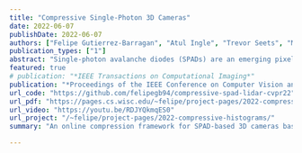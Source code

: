 ```yaml
---
title: "Compressive Single-Photon 3D Cameras"
date: 2022-06-07
publishDate: 2022-06-07
authors: ["Felipe Gutierrez-Barragan", "Atul Ingle", "Trevor Seets", "Mohit Gupta", "Andreas Velten"]
publication_types: ["1"]
abstract: "Single-photon avalanche diodes (SPADs) are an emerging pixel technology for time-of-flight (ToF) 3D cameras that can capture the time-of-arrival of individual photons at picosecond resolution. To estimate depths, current SPAD-based 3D cameras measure the round-trip time of a laser pulse by building a per-pixel histogram of photon timestamps. As the spatial and timestamp resolution of SPAD-based cameras increase, their output data rates far exceed the capacity of existing data transfer technologies. One major reason for SPAD's bandwidth-intensive operation is the tight coupling that exists between depth resolution and histogram resolution. To weaken this coupling, we propose compressive single-photon histograms (CSPH). CSPHs are a per-pixel compressive representation of the high-resolution histogram, that is built on-the-fly, as each photon is detected. They are based on a family of linear coding schemes that can be expressed as a simple matrix operation. We design different CSPH coding schemes for 3D imaging and evaluate them under different signal and background levels, laser waveforms, and illumination setups. Our results show that a well-designed CSPH can consistently reduce data rates by 1-2 orders of magnitude without compromising depth precision."
featured: true
# publication: "*IEEE Transactions on Computational Imaging*"
publication: "*Proceedings of the IEEE Conference on Computer Vision and Pattern Recognition*"
url_code: "https://github.com/felipegb94/compressive-spad-lidar-cvpr22"
url_pdf: "https://pages.cs.wisc.edu/~felipe/project-pages/2022-compressive-histograms/assets/2022cvpr_csph_v5_with_supplement_v6.pdf"
url_video: "https://youtu.be/RDJYQkmqES0"
url_project: "/~felipe/project-pages/2022-compressive-histograms/"
summary: "An online compression framework for SPAD-based 3D cameras based on the coded projections of photon timestamp data."

---
```


